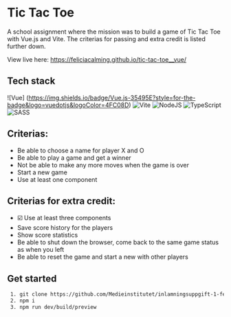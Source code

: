 # Tic Tac Toe

A school assignment where the mission was to build a game of Tic Tac Toe with Vue.js and Vite. The criterias for passing and extra credit is listed further down.

View live here: https://feliciacalming.github.io/tic-tac-toe__vue/

## Tech stack

![Vue] (https://img.shields.io/badge/Vue.js-35495E?style=for-the-badge&logo=vuedotjs&logoColor=4FC08D)
![Vite](https://img.shields.io/badge/vite-%23646CFF.svg?style=for-the-badge&logo=vite&logoColor=white)
![NodeJS](https://img.shields.io/badge/node.js-6DA55F?style=for-the-badge&logo=node.js&logoColor=white)
![TypeScript](https://img.shields.io/badge/typescript-%23007ACC.svg?style=for-the-badge&logo=typescript&logoColor=white)
![SASS](https://img.shields.io/badge/SASS-hotpink.svg?style=for-the-badge&logo=SASS&logoColor=white)

## Criterias:

- Be able to choose a name for player X and O
- Be able to play a game and get a winner
- Not be able to make any more moves when the game is over
- Start a new game
- Use at least one component

## Criterias for extra credit:

- ☑️ Use at least three components
- Save score history for the players
- Show score statistics
- Be able to shut down the browser, come back to the same game status as when you left
- Be able to reset the game and start a new with other players

## Get started

```txt
 1. git clone https://github.com/Medieinstitutet/inlamningsuppgift-1-feliciacalming
 2. npm i
 3. npm run dev/build/preview
```
